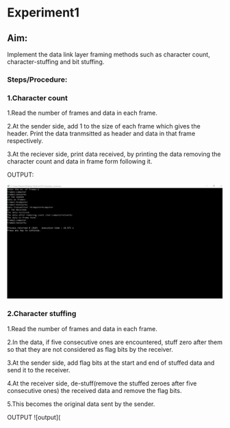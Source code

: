 # Experiment1

## Aim:
Implement the data link layer framing methods such as character count, character-stuffing and bit
stuffing.

### Steps/Procedure:

### 1.Character count

1.Read the number of frames and data in each frame.

2.At the sender side, add 1 to the size of each frame which gives the header. Print the data tranmsitted as header and data in that frame respectively.

3.At the reciever side, print data received, by printing the data removing the character count and data in frame form following it.



OUTPUT:

![output](Character_count.png)


### 2.Character stuffing

1.Read the number of frames and data in each frame.

2.In the data, if five consecutive ones are encountered, stuff zero after them so that they are not considered as flag bits by the receiver.

3.At the sender side, add flag bits at the start and end of stuffed data and send it to the receiver.

4.At the receiver side, de-stuff(remove the stuffed zeroes after five consecutive ones)  the received data and remove the flag bits.

5.This becomes the original data sent by the sender.



OUTPUT
![output](
